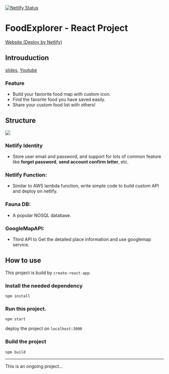 [![Netlify Status](https://api.netlify.com/api/v1/badges/1b41d728-6b0a-40c4-a641-841ea2850edd/deploy-status)](https://app.netlify.com/sites/foodexplorer/deploys)
# FoodExplorer - React Project 

[Website (Deploy by Netlify)](
    https://foodexplorer.netlify.app
)
## Introuduction
[slides](https://docs.google.com/presentation/d/1Uuv30ZmYsbt06fvm4i2v6ZFAeTYccs3gRowZyYilUS4/edit#slide=id.p), [Youtube](https://youtu.be/Cu9txd9VsfQ)
### Feature
- Build your faviorite food map with custom icon.
- Find the favorite food you have saved easily.
- Share your custom food list with others!

## Structure
![](https://i.imgur.com/H6ug4zL.png)

### Netlify Identity
- Store user email and password, and support for lots of common feature like **forget password**, **send account confirm letter**, etc.
### Netlify Function:
- Similar to AWS lambda function, write simple code to build custom API and deploy on netlify.
### Fauna DB:
- A popular NOSQL database.

### GoogleMapAPI:
- Third API to Get the detailed place information and use googlemap service.


## How to use
This project is build by `create-react-app`.
### Install the needed dependency
`npm install` 

### Run this project.
`npm start`

deploy the project on `localhost:3000`

### Build the project
`npm build` 

---
This is an ongoing project...
